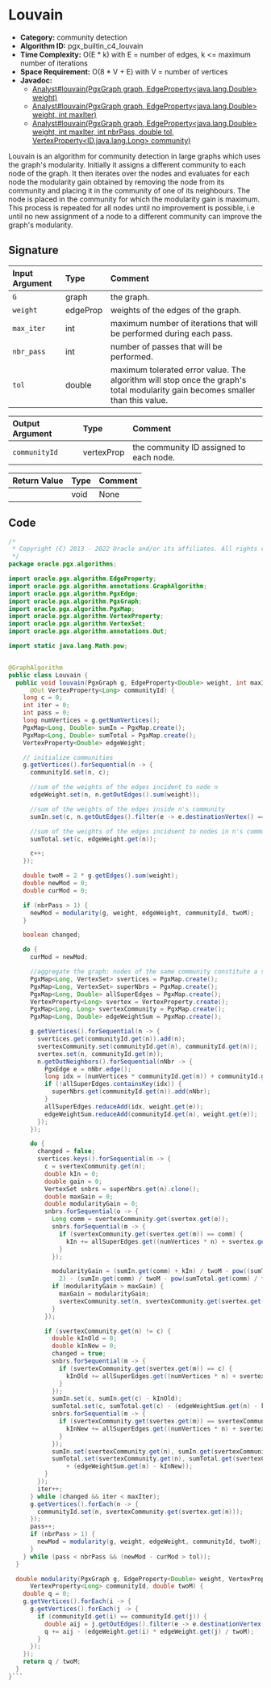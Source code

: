 # Louvain

- **Category:** community detection
- **Algorithm ID:** pgx_builtin_c4_louvain
- **Time Complexity:** O(E * k) with E = number of edges, k <= maximum number of iterations
- **Space Requirement:** O(8 * V + E) with V = number of vertices
- **Javadoc:** 
  - [Analyst#louvain(PgxGraph graph, EdgeProperty<java.lang.Double> weight)](https://docs.oracle.com/en/database/oracle/property-graph/22.4/spgjv/oracle/pgx/api/Analyst.html#louvain-oracle.pgx.api.PgxGraph-oracle.pgx.api.EdgeProperty-)
  - [Analyst#louvain(PgxGraph graph, EdgeProperty<java.lang.Double> weight, int maxIter)](https://docs.oracle.com/en/database/oracle/property-graph/22.4/spgjv/oracle/pgx/api/Analyst.html#louvain-oracle.pgx.api.PgxGraph-oracle.pgx.api.EdgeProperty-int-)
  - [Analyst#louvain(PgxGraph graph, EdgeProperty<java.lang.Double> weight, int maxIter, int nbrPass, double tol, VertexProperty<ID,java.lang.Long> community)](https://docs.oracle.com/en/database/oracle/property-graph/22.4/spgjv/oracle/pgx/api/Analyst.html#louvain-oracle.pgx.api.PgxGraph-oracle.pgx.api.EdgeProperty-int-int-double-oracle.pgx.api.VertexProperty-)

Louvain is an algorithm for community detection in large graphs which uses the graph's modularity. Initially it assigns a different community to each node of the graph. It then iterates over the nodes and evaluates for each node the modularity gain obtained by removing the node from its community and placing it in the community of one of its neighbours. The node is placed in the community for which the modularity gain is maximum. This process is repeated for all nodes until no improvement is possible, i.e until no new assignment of a node to a different community can improve the graph's modularity.


## Signature

| Input Argument | Type | Comment |
| :--- | :--- | :--- |
| `G` | graph | the graph. |
| `weight` | edgeProp<double> | weights of the edges of the graph. |
| `max_iter` | int | maximum number of iterations that will be performed during each pass. |
| `nbr_pass` | int | number of passes that will be performed. |
| `tol` | double | maximum tolerated error value. The algorithm will stop once the graph's total modularity gain becomes smaller than this value. |

| Output Argument | Type | Comment |
| :--- | :--- | :--- |
| `communityId` | vertexProp<long> | the community ID assigned to each node. |

| Return Value | Type | Comment |
| :--- | :--- | :--- |
| | void | None |

## Code

```java
/*
 * Copyright (C) 2013 - 2022 Oracle and/or its affiliates. All rights reserved.
 */
package oracle.pgx.algorithms;

import oracle.pgx.algorithm.EdgeProperty;
import oracle.pgx.algorithm.annotations.GraphAlgorithm;
import oracle.pgx.algorithm.PgxEdge;
import oracle.pgx.algorithm.PgxGraph;
import oracle.pgx.algorithm.PgxMap;
import oracle.pgx.algorithm.VertexProperty;
import oracle.pgx.algorithm.VertexSet;
import oracle.pgx.algorithm.annotations.Out;

import static java.lang.Math.pow;


@GraphAlgorithm
public class Louvain {
  public void louvain(PgxGraph g, EdgeProperty<Double> weight, int maxIter, int nbrPass, double tol,
      @Out VertexProperty<Long> communityId) {
    long c = 0;
    int iter = 0;
    int pass = 0;
    long numVertices = g.getNumVertices();
    PgxMap<Long, Double> sumIn = PgxMap.create();
    PgxMap<Long, Double> sumTotal = PgxMap.create();
    VertexProperty<Double> edgeWeight;

    // initialize communities
    g.getVertices().forSequential(n -> {
      communityId.set(n, c);

      //sum of the weights of the edges incident to node n
      edgeWeight.set(n, n.getOutEdges().sum(weight));

      //sum of the weights of the edges inside n's community
      sumIn.set(c, n.getOutEdges().filter(e -> e.destinationVertex() == n).sum(weight));

      //sum of the weights of the edges incidsent to nodes in n's community
      sumTotal.set(c, edgeWeight.get(n));

      c++;
    });

    double twoM = 2 * g.getEdges().sum(weight);
    double newMod = 0;
    double curMod = 0;

    if (nbrPass > 1) {
      newMod = modularity(g, weight, edgeWeight, communityId, twoM);
    }

    boolean changed;

    do {
      curMod = newMod;

      //aggregate the graph: nodes of the same community constitute a super node
      PgxMap<Long, VertexSet> svertices = PgxMap.create();
      PgxMap<Long, VertexSet> superNbrs = PgxMap.create();
      PgxMap<Long, Double> allSuperEdges = PgxMap.create();
      VertexProperty<Long> svertex = VertexProperty.create();
      PgxMap<Long, Long> svertexCommunity = PgxMap.create();
      PgxMap<Long, Double> edgeWeightSum = PgxMap.create();

      g.getVertices().forSequential(n -> {
        svertices.get(communityId.get(n)).add(n);
        svertexCommunity.set(communityId.get(n), communityId.get(n));
        svertex.set(n, communityId.get(n));
        n.getOutNeighbors().forSequential(nNbr -> {
          PgxEdge e = nNbr.edge();
          long idx = (numVertices * communityId.get(n)) + communityId.get(nNbr);
          if (!allSuperEdges.containsKey(idx)) {
            superNbrs.get(communityId.get(n)).add(nNbr);
          }
          allSuperEdges.reduceAdd(idx, weight.get(e));
          edgeWeightSum.reduceAdd(communityId.get(n), weight.get(e));
        });
      });

      do {
        changed = false;
        svertices.keys().forSequential(n -> {
          c = svertexCommunity.get(n);
          double kIn = 0;
          double gain = 0;
          VertexSet snbrs = superNbrs.get(n).clone();
          double maxGain = 0;
          double modularityGain = 0;
          snbrs.forSequential(o -> {
            Long comm = svertexCommunity.get(svertex.get(o));
            snbrs.forSequential(m -> {
              if (svertexCommunity.get(svertex.get(m)) == comm) {
                kIn += allSuperEdges.get((numVertices * n) + svertex.get(m));
              }
            });

            modularityGain = (sumIn.get(comm) + kIn) / twoM - pow((sumTotal.get(comm) + edgeWeightSum.get(n)) / twoM,
              2) - (sumIn.get(comm) / twoM - pow(sumTotal.get(comm) / twoM, 2) - pow(edgeWeightSum.get(n) / twoM, 2));
            if (modularityGain > maxGain) {
              maxGain = modularityGain;
              svertexCommunity.set(n, svertexCommunity.get(svertex.get(o)));
            }
          });

          if (svertexCommunity.get(n) != c) {
            double kInOld = 0;
            double kInNew = 0;
            changed = true;
            snbrs.forSequential(m -> {
              if (svertexCommunity.get(svertex.get(m)) == c) {
                kInOld += allSuperEdges.get((numVertices * n) + svertex.get(m));
              }
            });
            sumIn.set(c, sumIn.get(c) - kInOld);
            sumTotal.set(c, sumTotal.get(c) - (edgeWeightSum.get(n) - kInOld));
            snbrs.forSequential(m -> {
              if (svertexCommunity.get(svertex.get(m)) == svertexCommunity.get(n)) {
                kInNew += allSuperEdges.get((numVertices * n) + svertex.get(m));
              }
            });
            sumIn.set(svertexCommunity.get(n), sumIn.get(svertexCommunity.get(n)) + kInNew);
            sumTotal.set(svertexCommunity.get(n), sumTotal.get(svertexCommunity.get(n))
                + (edgeWeightSum.get(n) - kInNew));
          }
        });
        iter++;
      } while (changed && iter < maxIter);
      g.getVertices().forEach(n -> {
        communityId.set(n, svertexCommunity.get(svertex.get(n)));
      });
      pass++;
      if (nbrPass > 1) {
        newMod = modularity(g, weight, edgeWeight, communityId, twoM);
      }
    } while (pass < nbrPass && (newMod - curMod > tol));
  }

  double modularity(PgxGraph g, EdgeProperty<Double> weight, VertexProperty<Double> edgeWeight,
      VertexProperty<Long> communityId, double twoM) {
    double q = 0;
    g.getVertices().forEach(i -> {
      g.getVertices().forEach(j -> {
        if (communityId.get(i) == communityId.get(j)) {
          double aij = j.getOutEdges().filter(e -> e.destinationVertex() == i).sum(weight);
          q += aij - (edgeWeight.get(i) * edgeWeight.get(j) / twoM);
        }
      });
    });
    return q / twoM;
  }
}```
